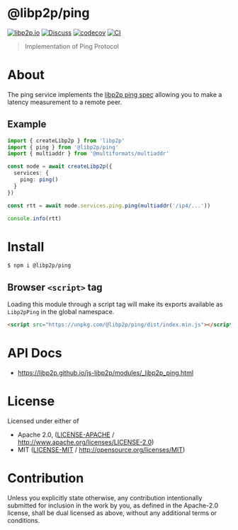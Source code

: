 # @libp2p/ping

[![libp2p.io](https://img.shields.io/badge/project-libp2p-yellow.svg?style=flat-square)](http://libp2p.io/)
[![Discuss](https://img.shields.io/discourse/https/discuss.libp2p.io/posts.svg?style=flat-square)](https://discuss.libp2p.io)
[![codecov](https://img.shields.io/codecov/c/github/libp2p/js-libp2p.svg?style=flat-square)](https://codecov.io/gh/libp2p/js-libp2p)
[![CI](https://img.shields.io/github/actions/workflow/status/libp2p/js-libp2p/main.yml?branch=main\&style=flat-square)](https://github.com/libp2p/js-libp2p/actions/workflows/main.yml?query=branch%3Amain)

> Implementation of Ping Protocol

# About

<!--

!IMPORTANT!

Everything in this README between "# About" and "# Install" is automatically
generated and will be overwritten the next time the doc generator is run.

To make changes to this section, please update the @packageDocumentation section
of src/index.js or src/index.ts

To experiment with formatting, please run "npm run docs" from the root of this
repo and examine the changes made.

-->

The ping service implements the [libp2p ping spec](https://github.com/libp2p/specs/blob/master/ping/ping.md) allowing you to make a latency measurement to a remote peer.

## Example

```typescript
import { createLibp2p } from 'libp2p'
import { ping } from '@libp2p/ping'
import { multiaddr } from '@multiformats/multiaddr'

const node = await createLibp2p({
  services: {
    ping: ping()
  }
})

const rtt = await node.services.ping.ping(multiaddr('/ip4/...'))

console.info(rtt)
```

# Install

```console
$ npm i @libp2p/ping
```

## Browser `<script>` tag

Loading this module through a script tag will make its exports available as `Libp2pPing` in the global namespace.

```html
<script src="https://unpkg.com/@libp2p/ping/dist/index.min.js"></script>
```

# API Docs

- <https://libp2p.github.io/js-libp2p/modules/_libp2p_ping.html>

# License

Licensed under either of

- Apache 2.0, ([LICENSE-APACHE](https://github.com/libp2p/js-libp2p/blob/main/packages/protocol-ping/LICENSE-APACHE) / <http://www.apache.org/licenses/LICENSE-2.0>)
- MIT ([LICENSE-MIT](https://github.com/libp2p/js-libp2p/blob/main/packages/protocol-ping/LICENSE-MIT) / <http://opensource.org/licenses/MIT>)

# Contribution

Unless you explicitly state otherwise, any contribution intentionally submitted for inclusion in the work by you, as defined in the Apache-2.0 license, shall be dual licensed as above, without any additional terms or conditions.

